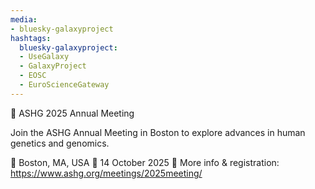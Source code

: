 ```yaml
---
media:
- bluesky-galaxyproject
hashtags:
  bluesky-galaxyproject:
  - UseGalaxy
  - GalaxyProject
  - EOSC
  - EuroScienceGateway
---
```

📣 ASHG 2025 Annual Meeting

Join the ASHG Annual Meeting in Boston to explore advances in human genetics and genomics.

📍 Boston, MA, USA
📅 14 October 2025
🔗 More info & registration: https://www.ashg.org/meetings/2025meeting/